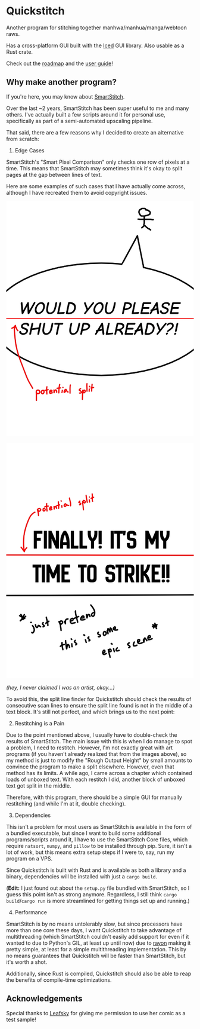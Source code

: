 # Quickstitch

Another program for stitching together manhwa/manhua/manga/webtoon raws.

Has a cross-platform GUI built with the [Iced](https://github.com/iced-rs/iced) GUI library. Also usable as a Rust crate.

Check out the [roadmap](./docs/roadmap.md) and the [user guide](./docs/user_guide.md)!

## Why make another program?

If you're here, you may know about [SmartStitch](https://github.com/MechTechnology/SmartStitch/).

Over the last ~2 years, SmartStitch has been super useful to me and many others. I've actually built a few scripts around it for personal use, specifically as part of a semi-automated upscaling pipeline.

That said, there are a few reasons why I decided to create an alternative from scratch:

1. Edge Cases

SmartStitch's "Smart Pixel Comparison" only checks one row of pixels at a time. This means that SmartStitch may sometimes think it's okay to split pages at the gap between lines of text.

Here are some examples of such cases that I have actually come across, although I have recreated them to avoid copyright issues.

![speech bubble edge case](./docs/assets/readme/speech_bubble_edge_case.jpg)

![unboxed text edge case](./docs/assets/readme/unboxed_text_edge_case.jpg)

*(hey, I never claimed I was an artist, okay...)*

To avoid this, the split line finder for Quickstitch should check the results of consecutive scan lines to ensure the split line found is not in the middle of a text block. It's still not perfect, and which brings us to the next point:

2. Restitching is a Pain

Due to the point mentioned above, I usually have to double-check the results of SmartStitch. The main issue with this is when I do manage to spot a problem, I need to restitch. However, I'm not exactly great with art programs (if you haven't already realized that from the images above), so my method is just to modify the "Rough Output Height" by small amounts to convince the program to make a split elsewhere. However, even that method has its limits. A while ago, I came across a chapter which contained loads of unboxed text. With each restitch I did, another block of unboxed text got split in the middle.

Therefore, with this program, there should be a simple GUI for manually restitching (and while I'm at it, double checking).

3. Dependencies

This isn't a problem for most users as SmartStitch is available in the form of a bundled executable, but since I want to build some additional programs/scripts around it, I have to use the SmartStitch Core files, which require `natsort`, `numpy`, and `pillow` to be installed through pip. Sure, it isn't a lot of work, but this means extra setup steps if I were to, say, run my program on a VPS.

Since Quickstitch is built with Rust and is available as both a library and a binary, dependencies will be installed with just a `cargo build`.

(**Edit:** I just found out about the `setup.py` file bundled with SmartStitch, so I guess this point isn't as strong anymore. Regardless, I still think `cargo build`/`cargo run` is more streamlined for getting things set up and running.)

4. Performance

SmartStitch is by no means untolerably slow, but since processors have more than one core these days, I want Quickstitch to take advantage of multithreading (which SmartStitch couldn't easily add support for even if it wanted to due to Python's GIL, at least up until now) due to [rayon](https://github.com/rayon-rs/rayon) making it pretty simple, at least for a simple multithreading implementation. This by no means guarantees that Quickstitch will be faster than SmartStitch, but it's worth a shot.

Additionally, since Rust is compiled, Quickstitch should also be able to reap the benefits of compile-time optimizations.

## Acknowledgements 

Special thanks to [Leafsky](https://www.instagram.com/_.melo.vee._/) for giving me permission to use her comic as a test sample!
